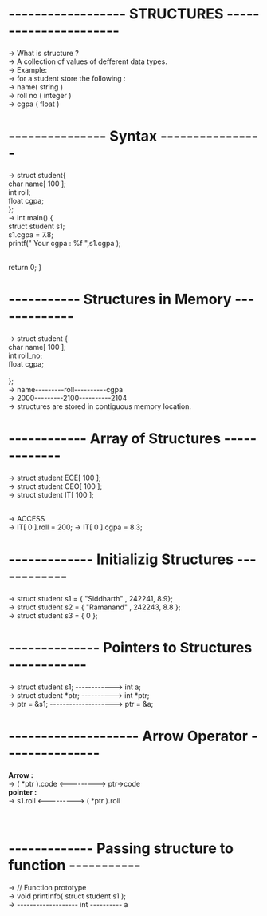 # ------------------ STRUCTURES ----------------------
-> What is structure ?
<br>
-> A collection of values of defferent data types.
<br>
-> Example: 
<br>
-> for a student store the following :
<br>
-> name( string )
<br>
-> roll no ( integer )
<br>
-> cgpa ( float )
<br>

# --------------- Syntax ----------------
-> struct student{
<br>                 char name[ 100 ];
<br>                 int roll;
<br>                 float cgpa;
<br>               };
<br>
-> int main()
{
<br>
     struct student s1;
<br> s1.cgpa = 7.8;
<br> printf(" Your cgpa : %f ",s1.cgpa );

<br>   return 0;
}
<br>

# ----------- Structures in Memory -------------
-> struct student {
<br>                  char  name[ 100 ];
<br>                  int roll_no;
<br>                  float cgpa;
<br>
<br>                 };
<br>
-> name---------roll----------cgpa
<br>
-> 2000---------2100----------2104 
<br>
-> structures are stored in contiguous memory location.
<br>

# ------------ Array of Structures -------------
-> struct student ECE[ 100 ];
<br>
-> struct student CEO[ 100 ];
<br>
-> struct student   IT[ 100 ];

<br>
-> ACCESS 
<br>
-> IT[ 0 ].roll = 200;
-> IT[ 0 ].cgpa = 8.3;
<br>

# ------------- Initializig Structures ------------
-> struct student s1 = { "Siddharth" , 242241, 8.9};
<br>
-> struct student s2 = { "Ramanand" , 242243, 8.8 };
<br>
-> struct student s3 = { 0 };
<br>

# -------------- Pointers to Structures ------------
-> struct student s1; ------------> int a;
<br>
-> struct student *ptr; ----------> int *ptr;
<br>
-> ptr = &s1; --------------------> ptr = &a;
<br>

# -------------------- Arrow Operator ---------------
<b> Arrow : </b>
<br>
-> ( *ptr ).code   <--------->  ptr->code
<br>
<b> pointer : </b> 
<br>
-> s1.roll        <---------> ( *ptr ).roll

<br>

# ------------- Passing structure to function -----------
-> // Function prototype
<br>
-> void printInfo( struct student s1 );
<br>
-> ------------------- int ---------- a
